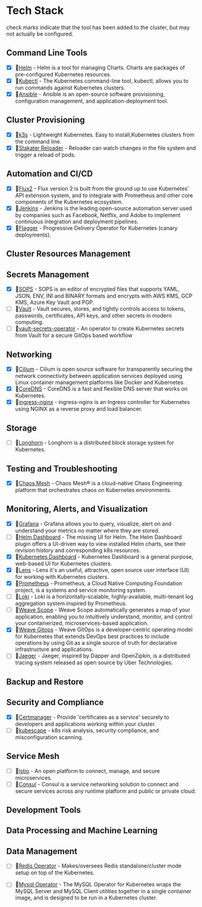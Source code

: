# Tech Stack

check marks indicate that the tool has been added to the cluster, but may not actually be configured.

## Command Line Tools

- [x] 💚[Helm](https://github.com/helm/helm) - Helm is a tool for managing Charts. Charts are packages of pre-configured Kubernetes resources.
- [x] 💚[Kubectl](https://kubernetes.io/docs/reference/kubectl/overview/) - The Kubernetes command-line tool, kubectl, allows you to run commands against Kubernetes clusters.
- [X] 💚[Ansible](https://docs.ansible.com/) - Ansible is an open-source software provisioning, configuration management, and application-deployment tool.

## Cluster Provisioning

- [x] 💚[k3s](https://github.com/k3s-io/k3s) - Lightweight Kubernetes. Easy to install,Kubernetes clusters from the command line.
- [x] 💚[Stakater Reloader](https://github.com/stakater/Reloader) - Reloader can watch changes in the file system and trigger a reload of pods.

## Automation and CI/CD

- [x] 💚[Flux2](https://github.com/fluxcd/flux2) - Flux version 2 is built from the ground up to use Kubernetes' API extension system, and to integrate with Prometheus and other core components of the Kubernetes ecosystem.
- [x] 💚[Jenkins](https://www.jenkins.io/) - Jenkins is the leading open-source automation server used by companies such as Facebook, Netflix, and Adobe to implement continuous integration and deployment pipelines.
- [x] 💚[Flagger](https://flagger.app/) - Progressive Delivery Operator for Kubernetes (canary deployments).

## Cluster Resources Management

## Secrets Management

- [x] 💚[SOPS]() - SOPS is an editor of encrypted files that supports YAML, JSON, ENV, INI and BINARY formats and encrypts with AWS KMS, GCP KMS, Azure Key Vault and PGP.
- [ ] 💚[Vault]() - Vault secures, stores, and tightly controls access to tokens, passwords, certificates, API keys, and other secrets in modern computing.
- [ ] 💚[vault-secrets-operator]() - An operator to create Kubernetes secrets from Vault for a secure GitOps based workflow

## Networking

- [x] 💚[Cilium](https://github.com/cilium/cilium) - Cilium is open source software for transparently securing the network connectivity between application services deployed using Linux container management platforms like Docker and Kubernetes.
- [x] 💚[CoreDNS](https://github.com/coredns/coredns) - CoreDNS is a fast and flexible DNS server that works on Kubernetes.
- [x] 💚[ingress-nginx](https://github.com/kubernetes/ingress-nginx) - ingress-nginx is an Ingress controller for Kubernetes using NGINX as a reverse proxy and load balancer.

## Storage

- [ ] 💚[Longhorn](https://github.com/longhorn/longhorn) - Longhorn is a distributed block storage system for Kubernetes.

## Testing and Troubleshooting

- [x] 💚[Chaos Mesh](https://github.com/chaos-mesh/chaos-mesh) - Chaos Mesh® is a cloud-native Chaos Engineering platform that orchestrates chaos on Kubernetes environments.

## Monitoring, Alerts, and Visualization

- [x] 💚[Grafana](https://github.com/grafana/grafana) - Grafana allows you to query, visualize, alert on and understand your metrics no matter where they are stored.
- [ ] 💚[Helm Dashboard](https://github.com/komodorio/helm-dashboard) - The missing UI for Helm. The Helm Dashboard plugin offers a UI-driven way to view installed Helm charts, see their revision history and corresponding k8s resources.
- [x] 💚[Kubernetes Dashboard](https://github.com/kubernetes/dashboard) - Kubernetes Dashboard is a general purpose, web-based UI for Kubernetes clusters.
- [x] 💚[Lens](https://github.com/lensapp/lens) - Lens it's an useful, attractive, open source user interface (UI) for working with Kubernetes clusters.
- [x] 💚[Prometheus](https://github.com/prometheus/prometheus) - Prometheus, a Cloud Native Computing Foundation project, is a systems and service monitoring system.
- [ ] 💚[Loki](https://github.com/grafana/loki) - Loki is a horizontally-scalable, highly-available, multi-tenant log aggregation system inspired by Prometheus.
- [ ] 💚[Weave Scope](https://www.weave.works/oss/scope/) - Weave Scope automatically generates a map of your application, enabling you to intuitively understand, monitor, and control your containerized, microservices-based application.
- [x] 💚[Weave Gitops](https://docs.gitops.weave.works/docs/intro-weave-gitops/) - Weave GitOps is a developer-centric operating model for Kubernetes that extends DevOps best practices to include operations by using Git as a single source of truth for declarative infrastructure and applications.
- [ ] 💚[Jaeger](https://www.jaegertracing.io/docs/1.18/) - Jaeger, inspired by Dapper and OpenZipkin, is a distributed tracing system released as open source by Uber Technologies.

## Backup and Restore

## Security and Compliance

- [x] 💚[Certmanager](https://cert-manager.io/) - Provide 'certificates as a service' securely to developers and applications working within your cluster.
- [ ] 💚[kubescape](https://github.com/kubescape/kubescape) - k8s risk analysis, security compliance, and misconfiguration scanning.

## Service Mesh

- [ ] 💚[Istio](https://github.com/istio/istio) - An open platform to connect, manage, and secure microservices.
- [ ] 💚[Consul](https://www.hashicorp.com/products/consul) - Consul is a service networking solution to connect and secure services across any runtime platform and public or private cloud.

## Development Tools

## Data Processing and Machine Learning

## Data Management

- [ ] 💚[Redis Operator](https://operatorhub.io/operator/redis-operator) - Makes/oversees Redis standalone/cluster mode setup on top of the Kubernetes.
- [ ] 💚[Mysql Operator](https://operatorhub.io/operator/mysql-operator) - The MySQL Operator for Kubernetes wraps the MySQL Server and MySQL Client utilities together in a single container image, and is designed to be run in a Kubernetes cluster.





